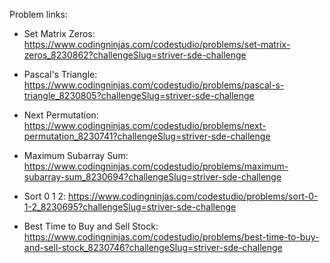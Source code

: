 Problem links:

-  Set Matrix Zeros: https://www.codingninjas.com/codestudio/problems/set-matrix-zeros_8230862?challengeSlug=striver-sde-challenge
  
-  Pascal's Triangle: https://www.codingninjas.com/codestudio/problems/pascal-s-triangle_8230805?challengeSlug=striver-sde-challenge
  
-  Next Permutation: https://www.codingninjas.com/codestudio/problems/next-permutation_8230741?challengeSlug=striver-sde-challenge
  
-  Maximum Subarray Sum: https://www.codingninjas.com/codestudio/problems/maximum-subarray-sum_8230694?challengeSlug=striver-sde-challenge
  
-  Sort 0 1 2: https://www.codingninjas.com/codestudio/problems/sort-0-1-2_8230695?challengeSlug=striver-sde-challenge
  
-  Best Time to Buy and Sell Stock: https://www.codingninjas.com/codestudio/problems/best-time-to-buy-and-sell-stock_8230746?challengeSlug=striver-sde-challenge